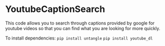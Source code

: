 # YoutubeCaptionSearch
This code allows you to search through captions provided by google for youtube videos so that you can find what you are looking for more quickly.

To install dependencies:
`pip install untangle` 
`pip install youtube_dl` 
